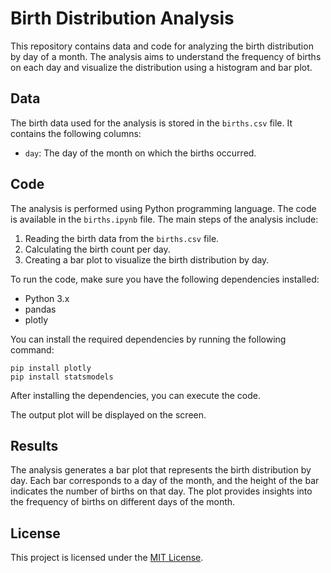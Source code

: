 # Birth Distribution Analysis

This repository contains data and code for analyzing the birth distribution by day of a month. The analysis aims to understand the frequency of births on each day and visualize the distribution using a histogram and bar plot.

## Data

The birth data used for the analysis is stored in the `births.csv` file. It contains the following columns:

- `day`: The day of the month on which the births occurred.

## Code

The analysis is performed using Python programming language. The code is available in the `births.ipynb` file. The main steps of the analysis include:

1. Reading the birth data from the `births.csv` file.
2. Calculating the birth count per day.
3. Creating a bar plot to visualize the birth distribution by day.

To run the code, make sure you have the following dependencies installed:
- Python 3.x
- pandas
- plotly

You can install the required dependencies by running the following command:

```
pip install plotly 
pip install statsmodels
```


After installing the dependencies, you can execute the code.


The output plot will be displayed on the screen.

## Results

The analysis generates a bar plot that represents the birth distribution by day. Each bar corresponds to a day of the month, and the height of the bar indicates the number of births on that day. The plot provides insights into the frequency of births on different days of the month.

## License

This project is licensed under the [MIT License](LICENSE).


